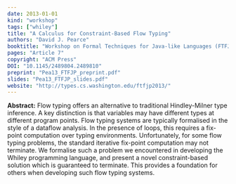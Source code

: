 ```yaml
---
date: 2013-01-01
kind: "workshop"
tags: ["whiley"]
title: "A Calculus for Constraint-Based Flow Typing"
authors: "David J. Pearce"
booktitle: "Workshop on Formal Techniques for Java-like Languages (FTFJP)"
pages: "Article 7"
copyright: "ACM Press"
DOI: "10.1145/2489804.2489810"
preprint: "Pea13_FTFJP_preprint.pdf"
slides: "Pea13_FTFJP_slides.pdf"
website: "http://types.cs.washington.edu/ftfjp2013/"
---
```


**Abstract:** Flow typing offers an alternative to traditional Hindley-Milner type inference. A key distinction is that variables may have different types at different program points. Flow typing systems are typically formalised in the style of a dataflow analysis. In the presence of loops, this requires a fix-point computation over typing environments. Unfortunately, for some flow typing problems, the standard iterative fix-point computation may not terminate. We formalise such a problem we encountered in developing the Whiley programming language, and present a novel constraint-based solution which is guaranteed to terminate. This provides a foundation for others when developing such flow typing systems.
